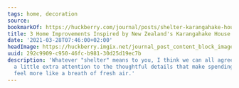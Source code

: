 ```yaml
---
tags: home, decoration
source:
bookmarkOf: https://huckberry.com/journal/posts/shelter-karangahake-house
title: 3 Home Improvements Inspired by New Zealand's Karangahake House
date: '2021-03-28T07:46:00+02:00'
headImage: https://huckberry.imgix.net/journal_post_content_block_images/000/000/802/images/original/KarangahakeHouse_OutdoorRoomToEast_hero.jpg
uuid: 292c9909-c950-46fc-b981-30d25d19ec7b
description: 'Whatever "shelter" means to you, I think we can all agree: we''re paying
  a little extra attention to the thoughtful details that make spending time at home
  feel more like a breath of fresh air.'
---
```

